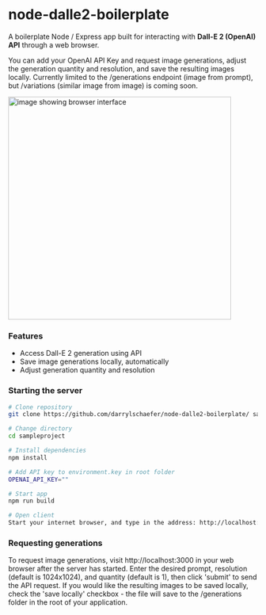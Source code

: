 # node-dalle2-boilerplate

A boilerplate Node / Express app built for interacting with <b>Dall-E 2 (OpenAI) API</b> through a web browser.

You can add your OpenAI API Key and request image generations, adjust the generation quantity and resolution, and save the resulting images locally. Currently limited to the /generations endpoint (image from prompt), but /variations (similar image from image) is coming soon.

<img src="https://user-images.githubusercontent.com/119073511/210887185-202d88f5-f25e-4d91-91b0-cc5f6b3bd1bf.png" width="450" title="image showing browser interface">


<h3>Features</h3>
<ul>
<li>Access Dall-E 2 generation using API</li>
<li>Save image generations locally, automatically</li>
<li>Adjust generation quantity and resolution</li>
</ul>

<h3>Starting the server</h3>

```bash
# Clone repository
git clone https://github.com/darrylschaefer/node-dalle2-boilerplate/ sampleproject

# Change directory
cd sampleproject

# Install dependencies
npm install

# Add API key to environment.key in root folder
OPENAI_API_KEY=""

# Start app
npm run build

# Open client
Start your internet browser, and type in the address: http://localhost:3000
```

<h3>Requesting generations</h3>

To request image generations, visit http://localhost:3000 in your web browser after the server has started. Enter the desired prompt, resolution (default is 1024x1024), and quantity (default is 1), then click 'submit' to send the API request. If you would like the resulting images to be saved locally, check the 'save locally' checkbox - the file will save to the /generations folder in the root of your application.
